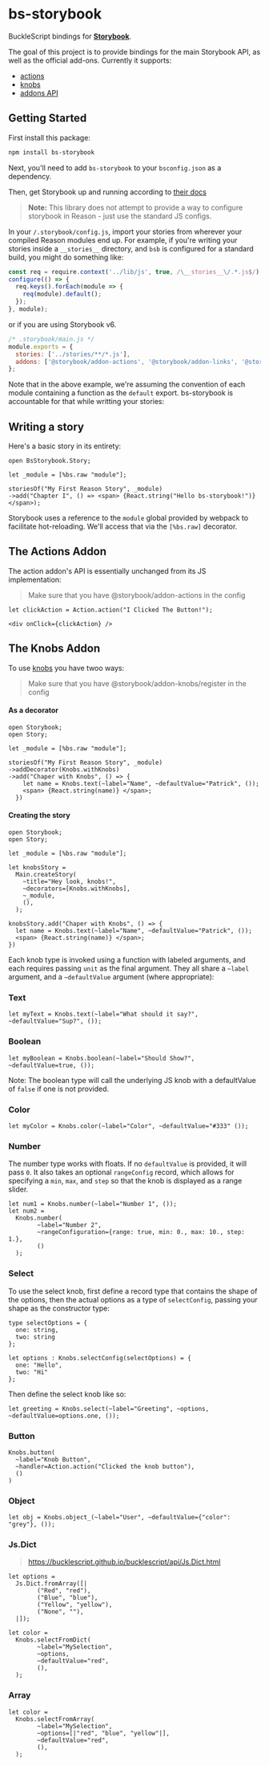 # bs-storybook

BuckleScript bindings for **[Storybook](https://storybook.js.org/)**.

The goal of this project is to provide bindings for the main Storybook API, as well as the official add-ons. Currently it supports:

* [actions](https://github.com/storybooks/storybook/tree/master/addons/actions)
* [knobs](https://github.com/storybooks/storybook/tree/master/addons/knobs)
* [addons API](https://storybook.js.org/addons/writing-addons/)

## Getting Started

First install this package:

```bash
npm install bs-storybook
```

Next, you'll need to add `bs-storybook` to your `bsconfig.json` as a dependency.

Then, get Storybook up and running according to [their docs](https://storybook.js.org/basics/quick-start-guide/)

> **Note:** This library does not attempt to provide a way to configure storybook in Reason - just use the standard JS configs.

In your `/.storybook/config.js`, import your stories from wherever your compiled Reason modules end up.
For example, if you're writing your stories inside a `__stories__` directory, and `bsb` is configured for a standard build, you might do something like:

```javascript
const req = require.context('../lib/js', true, /\__stories__\/.*.js$/);
configure(() => {
  req.keys().forEach(module => {
    req(module).default();
  });
}, module);
```

or if you are using Storybook v6.

```javascript
/* .storybook/main.js */
module.exports = {
  stories: ['../stories/**/*.js'],
  addons: ['@storybook/addon-actions', '@storybook/addon-links', '@storybook/addon-knobs/register'],
};
```

Note that in the above example, we're assuming the convention of each module containing a function as the `default` export. bs-storybook is accountable for that while writting your stories:

## Writing a story

Here's a basic story in its entirety:

```reason
open BsStorybook.Story;

let _module = [%bs.raw "module"];

storiesOf("My First Reason Story", _module)
->add("Chapter I", () => <span> {React.string("Hello bs-storybook!")} </span>);
```

Storybook uses a reference to the `module` global provided by webpack to facilitate hot-reloading. We'll access that via the `[%bs.raw]` decorator.

## The Actions Addon

The action addon's API is essentially unchanged from its JS implementation:
> Make sure that you have @storybook/addon-actions in the config

```reason
let clickAction = Action.action("I Clicked The Button!");

<div onClick={clickAction} />
```

## The Knobs Addon

To use [knobs](https://github.com/storybooks/storybook/tree/master/addons/knobs) you have twoo ways:
> Make sure that you have @storybook/addon-knobs/register in the config

#### As a decorator

```reason
open Storybook;
open Story;

let _module = [%bs.raw "module"];

storiesOf("My First Reason Story", _module)
->addDecorator(Knobs.withKnobs)
->add("Chaper with Knobs", () => {
    let name = Knobs.text(~label="Name", ~defaultValue="Patrick", ());
    <span> {React.string(name)} </span>;
  })
```

#### Creating the story

```reason
open Storybook;
open Story;

let _module = [%bs.raw "module"];

let knobsStory =
  Main.createStory(
    ~title="Hey look, knobs!",
    ~decorators=[Knobs.withKnobs],
    ~_module,
    (),
  );

knobsStory.add("Chaper with Knobs", () => {
  let name = Knobs.text(~label="Name", ~defaultValue="Patrick", ());
  <span> {React.string(name)} </span>;
})
```

Each knob type is invoked using a function with labeled arguments, and each requires passing `unit` as the final argument. They all share a `~label` argument, and a `~defaultValue` argument (where appropriate):

### Text

```reason
let myText = Knobs.text(~label="What should it say?", ~defaultValue="Sup?", ());
```

### Boolean

```reason
let myBoolean = Knobs.boolean(~label="Should Show?", ~defaultValue=true, ());
```

Note: The boolean type will call the underlying JS knob with a defaultValue of `false` if one is not provided.

### Color

```reason
let myColor = Knobs.color(~label="Color", ~defaultValue="#333" ());
```

### Number

The number type works with floats. If no `defaultValue` is provided, it will pass `0`. It also takes an optional `rangeConfig` record, which allows for specifying a `min`, `max`, and `step` so that the knob is displayed as a range slider.

```reason
let num1 = Knobs.number(~label="Number 1", ());
let num2 =
  Knobs.number(
		~label="Number 2",
		~rangeConfiguration={range: true, min: 0., max: 10., step: 1.},
		()
  );
```

### Select

To use the select knob, first define a record type that contains the shape of the options, then the actual options as a type of `selectConfig`, passing your shape as the constructor type:

```reason
type selectOptions = {
  one: string,
  two: string
};

let options : Knobs.selectConfig(selectOptions) = {
  one: "Hello",
  two: "Hi"
};
```

Then define the select knob like so:

```reason
let greeting = Knobs.select(~label="Greeting", ~options, ~defaultValue=options.one, ());
```

### Button

```reason
Knobs.button(
  ~label="Knob Button",
  ~handler=Action.action("Clicked the knob button"),
  ()
)
```

### Object

```reason
let obj = Knobs.object_(~label="User", ~defaultValue={"color": "grey"}, ());
```

### Js.Dict
> https://bucklescript.github.io/bucklescript/api/Js.Dict.html

```reason
let options =
  Js.Dict.fromArray([|
		("Red", "red"),
		("Blue", "blue"),
		("Yellow", "yellow"),
		("None", ""),
  |]);

let color =
  Knobs.selectFromDict(
		~label="MySelection",
		~options,
		~defaultValue="red",
		(),
  );
```

### Array

```reason
let color =
  Knobs.selectFromArray(
		~label="MySelection",
		~options=[|"red", "blue", "yellow"|],
		~defaultValue="red",
		(),
  );
```
